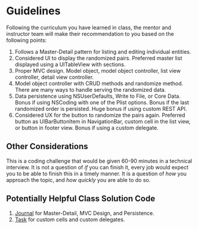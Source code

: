 # Guidelines

Following the curriculum you have learned in class, the mentor and instructor team will make their recommendation to you based on the following points:

1. Follows a Master-Detail pattern for listing and editing individual entities. 
2. Considered UI to display the randomized pairs. Preferred master list displayed using a UITableView with sections.
3. Proper MVC design. Model object, model object controller, list view controller, detail view controller.
4. Model object controller with CRUD methods and randomize method. There are many ways to handle serving the randomized data. 
5. Data persistence using NSUserDefaults, Write to File, or Core Data. Bonus if using NSCoding with one of the Plist options. Bonus if the last randomized order is persisted. Huge bonus if using custom REST API.
6. Considered UX for the button to randomize the pairs again. Preferred button as UIBarButtonItem in NavigationBar, custom cell in the list view, or button in footer view. Bonus if using a custom delegate.

## Other Considerations

This is a coding challenge that would be given 60-90 minutes in a technical interview. It is not a question of _if_ you can finish it, every job would expect you to be able to finish this in a timely manner. It is a question of _how_ you approach the topic, and _how quickly_ you are able to do so.

## Potentially Helpful Class Solution Code

1. [Journal](https://github.com/DevMountain/Journal) for Master-Detail, MVC Design, and Persistence.
2. [Task](https://github.com/DevMountain/Task) for custom cells and custom delegates.
